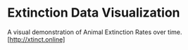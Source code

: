 # Extinction Data Visualization

A visual demonstration of Animal Extinction Rates over time. [http://xtinct.online]
